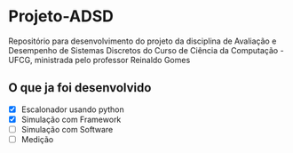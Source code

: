 # Projeto-ADSD
Repositório para desenvolvimento do projeto da disciplina de Avaliação e Desempenho de Sistemas Discretos do Curso de Ciência da Computação - UFCG, ministrada pelo professor Reinaldo Gomes

## O que ja foi desenvolvido
- [x] Escalonador usando python
- [x] Simulação com Framework
- [ ] Simulação com Software
- [ ] Medição

